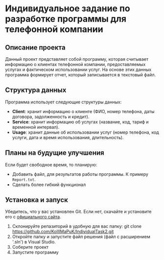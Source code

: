 # Индивидуальное задание по разработке программы для телефонной компании

## Описание проекта
Данный проект представляет собой программу, которая считывает информацию о клиентах телефонной компании, предоставляемых услугах и фактическом использовании услуг. На основе этих данных программа формирует отчет, который записывается в текстовый файл.


## Структура данных

Программа использует следующие структуры данных:

- **Client**: хранит информацию о клиенте (ФИО, номер телефона, даты договора, задолженность и кредит).
- **Service**: хранит информацию об услугах (название, код, тариф и временной интервал).
- **Usage**: хранит данные об использовании услуг (номер телефона, код услуги, дата и время использования, длительность).


## Планы на будущие улучшения

Если будет свободное время, то планирую:

- Добавить файл, для результатов работы программы. К примеру `Report.txt`.
- Сделать более гибкий функционал



## Установка и запуск
Убедитесь, что у вас установлен Git. Если нет, скачайте и установите его с [официального сайта](https://git-scm.com/).
1. Склонируйте репазиторий в удобную для вас папку:
    git clone https://github.com/KoIIIMaPuK/IndividualTask2.git
2. Откройте папку и запустите файл решения (файл с расширением '.sln') в Visual Studio.
3. Соберите проект
4. Запустите программу
